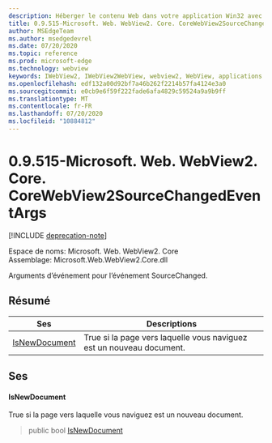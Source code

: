 ```yaml
---
description: Héberger le contenu Web dans votre application Win32 avec le contrôle Microsoft Edge WebView2
title: 0.9.515-Microsoft. Web. WebView2. Core. CoreWebView2SourceChangedEventArgs
author: MSEdgeTeam
ms.author: msedgedevrel
ms.date: 07/20/2020
ms.topic: reference
ms.prod: microsoft-edge
ms.technology: webview
keywords: IWebView2, IWebView2WebView, webview2, WebView, applications Win32, Win32, Edge, ICoreWebView2, ICoreWebView2Controller, contrôle de navigateur, html Edge
ms.openlocfilehash: edf132a00d92bf7a46b262f2214b57fa4124e3a0
ms.sourcegitcommit: e0cb9e6f59f222fade6afa4829c59524a9a9b9ff
ms.translationtype: MT
ms.contentlocale: fr-FR
ms.lasthandoff: 07/20/2020
ms.locfileid: "10884812"
---
```

# 0.9.515-Microsoft. Web. WebView2. Core. CoreWebView2SourceChangedEventArgs 

[!INCLUDE [deprecation-note](../../includes/deprecation-note.md)]

Espace de noms: Microsoft. Web. WebView2. Core \
Assemblage: Microsoft.Web.WebView2.Core.dll

Arguments d’événement pour l’événement SourceChanged.

## Résumé

 Ses                        | Descriptions
--------------------------------|---------------------------------------------
[IsNewDocument](#isnewdocument) | True si la page vers laquelle vous naviguez est un nouveau document.

## Ses

#### IsNewDocument 

True si la page vers laquelle vous naviguez est un nouveau document.

> public bool [IsNewDocument](#isnewdocument)

